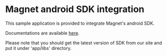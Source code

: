 Magnet android SDK integration
===================


This sample application is provided to integrate Magnet's android SDK.

Documentations are available [here](http://magnet.ir/DevGuides/AndroidGuide).

Please note that you should get the latest version of SDK from our site and put it under 'app/libs' directory.